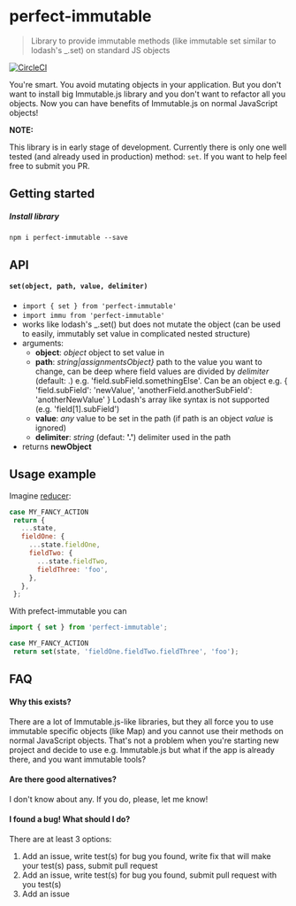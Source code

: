 # perfect-immutable
> Library to provide immutable methods (like immutable set similar to lodash's _.set) on standard JS objects

[![CircleCI](https://circleci.com/gh/Lukasz-pluszczewski/perfect-immutable.svg?style=svg)](https://circleci.com/gh/Lukasz-pluszczewski/perfect-immutable)

You're smart. You avoid mutating objects in your application. But you don't want to install big Immutable.js library and you don't want to refactor all you objects. Now you can have benefits of Immutable.js on normal JavaScript objects!

**NOTE:**

This library is in early stage of development. Currently there is only one well tested (and already used in production) method: `set`. If you want to help feel free to submit you PR.

## Getting started
##### Install library
`npm i perfect-immutable --save`

## API
#### `set(object, path, value, delimiter)`
 - `import { set } from 'perfect-immutable'`
 - `import immu from 'perfect-immutable'`
 - works like lodash's _.set() but does not mutate the object (can be used to easily, immutably set value in complicated nested structure)
 - arguments:
   - **object**: *object* object to set value in
   - **path**: *string|assignmentsObject}* path to the value you want to change, can be deep where field values are divided by *delimiter* (default: .) e.g. 'field.subField.somethingElse'. Can be an object e.g. { 'field.subField': 'newValue', 'anotherField.anotherSubField': 'anotherNewValue' } Lodash's array like syntax is not supported (e.g. 'field\[1\].subField')
   - **value**: *any* value to be set in the path (if path is an object *value* is ignored)
   - **delimiter**: *string* (defaut: **'.'**) delimiter used in the path
 - returns **newObject**

## Usage example
Imagine [reducer](https://redux.js.org/docs/basics/Reducers.html):
```javascript
case MY_FANCY_ACTION
 return {
   ...state,
   fieldOne: {
     ...state.fieldOne,
     fieldTwo: {
       ...state.fieldTwo,
       fieldThree: 'foo',
     },
   },
 };
```

With prefect-immutable you can
```javascript
import { set } from 'perfect-immutable';

case MY_FANCY_ACTION
 return set(state, 'fieldOne.fieldTwo.fieldThree', 'foo');
```

## FAQ
#### Why this exists?
There are a lot of Immutable.js-like libraries, but they all force you to use immutable specific objects (like Map) and you cannot use their methods on normal JavaScript objects. That's not a problem when you're starting new project and decide to use e.g. Immutable.js but what if the app is already there, and you want immutable tools?

#### Are there good alternatives?
I don't know about any. If you do, please, let me know!

#### I found a bug! What should I do?
There are at least 3 options:
1. Add an issue, write test(s) for bug you found, write fix that will make your test(s) pass, submit pull request
2. Add an issue, write test(s) for bug you found, submit pull request with you test(s)
3. Add an issue